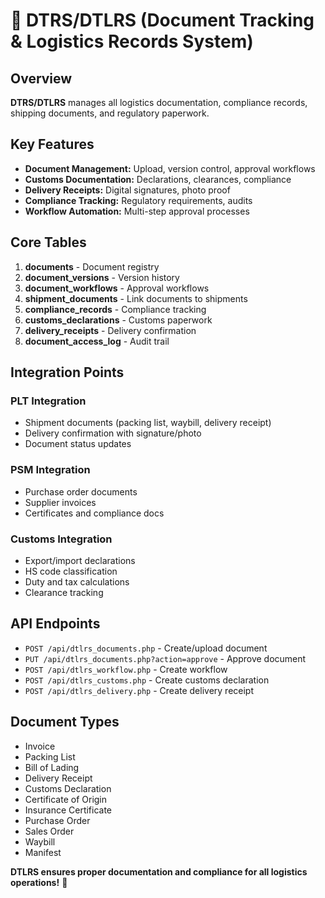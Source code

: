 # 📄 DTRS/DTLRS (Document Tracking & Logistics Records System)

## Overview

**DTRS/DTLRS** manages all logistics documentation, compliance records, shipping documents, and regulatory paperwork.

## Key Features

- **Document Management:** Upload, version control, approval workflows
- **Customs Documentation:** Declarations, clearances, compliance
- **Delivery Receipts:** Digital signatures, photo proof
- **Compliance Tracking:** Regulatory requirements, audits
- **Workflow Automation:** Multi-step approval processes

## Core Tables

1. **documents** - Document registry
2. **document_versions** - Version history
3. **document_workflows** - Approval workflows
4. **shipment_documents** - Link documents to shipments
5. **compliance_records** - Compliance tracking
6. **customs_declarations** - Customs paperwork
7. **delivery_receipts** - Delivery confirmation
8. **document_access_log** - Audit trail

## Integration Points

### PLT Integration
- Shipment documents (packing list, waybill, delivery receipt)
- Delivery confirmation with signature/photo
- Document status updates

### PSM Integration
- Purchase order documents
- Supplier invoices
- Certificates and compliance docs

### Customs Integration
- Export/import declarations
- HS code classification
- Duty and tax calculations
- Clearance tracking

## API Endpoints

- `POST /api/dtlrs_documents.php` - Create/upload document
- `PUT /api/dtlrs_documents.php?action=approve` - Approve document
- `POST /api/dtlrs_workflow.php` - Create workflow
- `POST /api/dtlrs_customs.php` - Create customs declaration
- `POST /api/dtlrs_delivery.php` - Create delivery receipt

## Document Types

- Invoice
- Packing List
- Bill of Lading
- Delivery Receipt
- Customs Declaration
- Certificate of Origin
- Insurance Certificate
- Purchase Order
- Sales Order
- Waybill
- Manifest

**DTLRS ensures proper documentation and compliance for all logistics operations!** 📄

